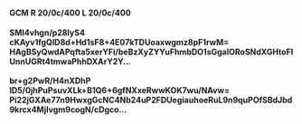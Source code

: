 #### GCM R 20/0c/400 L 20/0c/400
**SMl4vhgn/p28lyS4**<br/>**cKAyv1fgQID8d+Hd1sF8+4E07kTDUoaxwgmz8pF1rwM=**<br/>**HAgBSyQwdAPqfta5xerYFi/beBzXyZYYuFhmbDO1sGgalORoSNdXGHtoFlUnnUGRt4tmwaPhhDXArY2Y...**<br/><br/>
**br+g2PwR/H4nXDhP**<br/>**lD5/0jhPuPsuvXLk+B1Q6+6gfNXxeRwwKOK7wu/NAvw=**<br/>**Pi22jGXAe77n9HwxgGcNC4Nb24uP2FDUegiauhoeRuL9n9quPOfSBdJbd9krcx4MjIvgm9cogN/cDgco...**